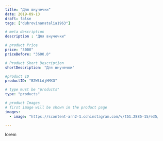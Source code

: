 ```yaml
---
title: "Для внучечки"
date: 2019-09-13
draft: false
tags: ["dubrovinanatalia1963"]

# meta description
description : "Для внучечки"

# product Price
price: "3000"
priceBefore: "3600.0"

# Product Short Description
shortDescription: "Для внучечки"

#product ID
productID: "B2WtLdjHMXG"

# type must be "products"
type: "products"

# product Images
# first image will be shown in the product page
images:
  - image: "https://scontent-arn2-1.cdninstagram.com/v/t51.2885-15/e35/68971636_2120904954682347_7611129820171733500_n.jpg?se=7&tp=1&_nc_ht=scontent-arn2-1.cdninstagram.com&_nc_cat=103&_nc_ohc=PyU_fT92rdwAX-f8Yg7&ccb=7-4&oh=7676501192d0fae06e31867cad488ef1&oe=6081C225&ig_cache_key=MjEzMjA5MDE3MzM0MTM1MzQxNA%3D%3D.2-ccb7-4"

---
```

lorem
